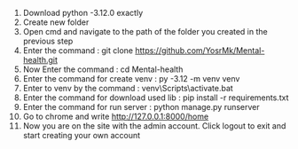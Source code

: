 1) Download python -3.12.0 exactly
2) Create new folder
3) Open cmd and navigate to the path of the folder you created in the previous step
4) Enter the command : git clone https://github.com/YosrMk/Mental-health.git
5) Now Enter the command : cd Mental-health
6) Enter the command for create venv : py -3.12 -m venv venv
7) Enter to venv by the command : venv\Scripts\activate.bat
8) Enter the command for download used lib : pip install -r requirements.txt
9) Enter the command for run server : python manage.py runserver
10) Go to chrome and write http://127.0.0.1:8000/home
11) Now you are on the site with the admin account. Click logout to exit and start creating your own account
